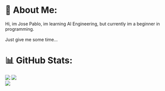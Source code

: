 # 💫 About Me:
Hi, im Jose Pablo, im learning AI Engineering, but currently im a beginner in programming.<br><br>Just give me some time...

# 📊 GitHub Stats:
![](https://github-readme-stats.vercel.app/api?username=JPab-Dev&theme=blue_navy&hide_border=true&include_all_commits=true&count_private=false)
![](https://nirzak-streak-stats.vercel.app/?user=JPab-Dev&theme=blue_navy&hide_border=true)<br/>
![](https://github-readme-stats.vercel.app/api/top-langs/?username=JPab-Dev&theme=blue_navy&hide_border=true&include_all_commits=true&count_private=false&layout=compact)

<!-- Proudly created with GPRM ( https://gprm.itsvg.in ) -->
